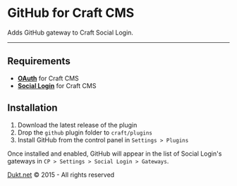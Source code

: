 # GitHub for Craft CMS

Adds GitHub gateway to Craft Social Login.

-------------------------------------------

## Requirements

- **[OAuth](https://dukt.net/craft/oauth)** for Craft CMS
- **[Social Login](https://dukt.net/craft/social)** for Craft CMS

## Installation

1. Download the latest release of the plugin
2. Drop the `github` plugin folder to `craft/plugins`
3. Install GitHub from the control panel in `Settings > Plugins`

Once installed and enabled, GitHub will appear in the list of Social Login's gateways in `CP > Settings > Social Login > Gateways`.

[Dukt.net](https://dukt.net/) © 2015 - All rights reserved